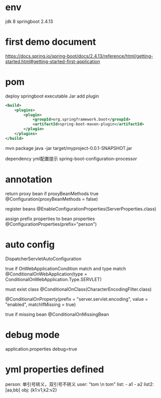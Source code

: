 # env
jdk 8
springboot 2.4.13

# first demo document
https://docs.spring.io/spring-boot/docs/2.4.13/reference/html/getting-started.html#getting-started-first-application

# pom
deploy springboot executable Jar
add plugin
```xml
<build>
    <plugins>
        <plugin>
            <groupId>org.springframework.boot</groupId>
            <artifactId>spring-boot-maven-plugin</artifactId>
        </plugin>
    </plugins>
</build>
```
mvn package
java -jar target/myproject-0.0.1-SNAPSHOT.jar

dependency yml配置提示
spring-boot-configuration-processor

# annotation
return proxy bean if proxyBeanMethods true
@Configuration(proxyBeanMethods = false)

register beans
@EnableConfigurationProperties(ServerProperties.class)

assign prefix properties to bean properties
@ConfigurationProperties(prefix="person")

# auto config
DispatcherServletAutoConfiguration

true if OnWebApplicationCondition match and type match
@ConditionalOnWebApplication(type = ConditionalOnWebApplication.Type.SERVLET)

must exist class
@ConditionalOnClass(CharacterEncodingFilter.class)

@ConditionalOnProperty(prefix = "server.servlet.encoding", value = "enabled", matchIfMissing = true)

true if missing bean
@ConditionalOnMissingBean

# debug mode
application.properties
debug=true

# yml properties defined
person:
    单引号转义，双引号不转义
    user: "tom \n tom"
    list:
        - a1
        - a2
    list2: [aa,bb]
    obj: {k1:v1,k2:v2}




